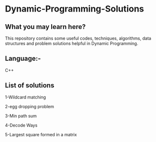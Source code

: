 # Dynamic-Programming-Solutions

## What you may learn here?

This repository contains some useful codes, techniques, algorithms, data structures and problem solutions helpful in Dynamic Programming.

## Language:-
C++

## List of solutions

1-Wildcard matching

2-egg dropping problem

3-Min path sum 

4-Decode Ways

5-Largest square formed in a matrix 

